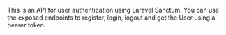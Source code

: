 This is an API for user authentication using Laravel Sanctum.
You can use the exposed endpoints to register, login, logout and get the User using a bearer token.
